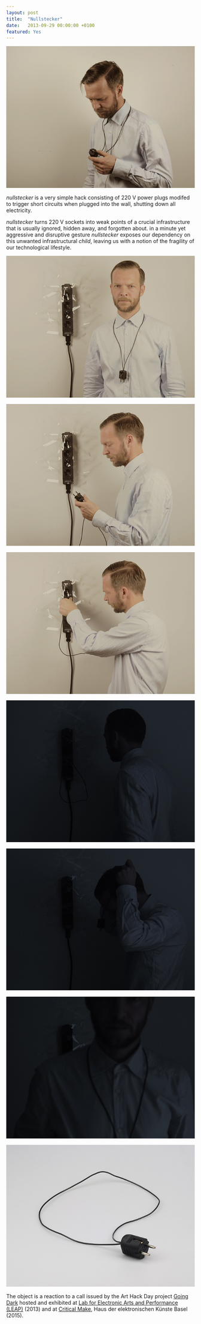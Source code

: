 ```yaml
---
layout: post
title:  "Nullstecker"
date:   2013-09-29 00:00:00 +0100
featured: Yes
---
```


![nullstecker-T](/assets/2013-09-29-nullstecker-T.jpg)

*nullstecker* is a very simple hack consisting of 220 V power plugs modifed to trigger short circuits when plugged into the wall, shutting down all electricity.

*nullstecker* turns 220 V sockets into weak points of a crucial infrastructure that is usually ignored, hidden away, and forgotten about. in a minute yet aggressive and disruptive gesture *nullstecker* exposes our dependency on this unwanted infrastructural *child*, leaving us with a notion of the fragility of our technological lifestyle.

![nullstecker-01](/assets/2013-09-29-nullstecker-01.jpg)

![nullstecker-02](/assets/2013-09-29-nullstecker-02.jpg)

![nullstecker-03](/assets/2013-09-29-nullstecker-03.jpg)

![nullstecker-04](/assets/2013-09-29-nullstecker-04.jpg)

![nullstecker-05](/assets/2013-09-29-nullstecker-05.jpg)

![nullstecker-06](/assets/2013-09-29-nullstecker-06.jpg)

![nullstecker-OBJ](/assets/2013-09-29-nullstecker-OBJ.jpg)

The object is a reaction to a call issued by the Art Hack Day project [Going Dark](https://www.arthackday.net/events/going-dark) hosted and exhibited at [Lab for Electronic Arts and Performance (LEAP)](https://www.leapknecht.de/) (2013) and at [Critical Make](https://www.hek.ch/programm/events/event/critical-make-turning-functionality.html), Haus der elektronischen Künste Basel (2015).
